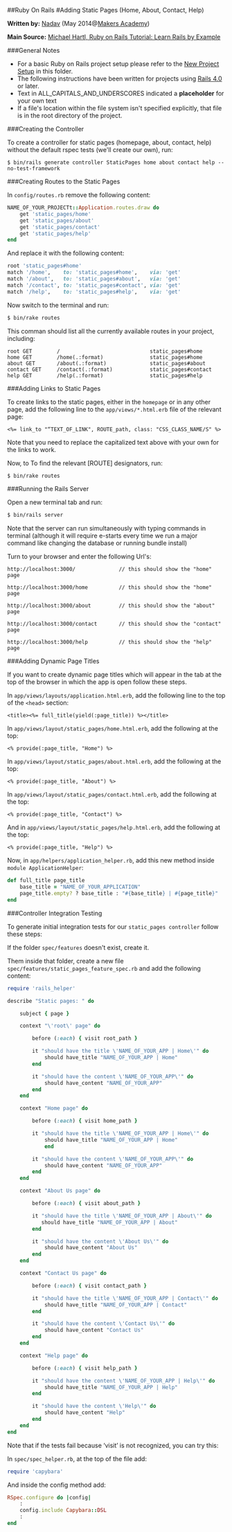 ##Ruby On Rails 
#Adding Static Pages (Home, About, Contact, Help)

__Written by:__ [Nadav](https://github.com/nadavmatalon)
(May 2014@[Makers Academy](http://www.makersacademy.com/))


__Main Source:__ [Michael Hartl, Ruby on Rails Tutorial: Learn Rails by Example](http://www.railstutorial.org/book/)


###General Notes

* For a basic Ruby on Rails project setup please refer to the [New Project Setup](./ror_new_project_setup.md) 
in this folder.
* The following instructions have been written for projects using 
[Rails 4.0](http://rubyonrails.org/) or later.
* Text in ALL_CAPITALS_AND_UNDERSCORES indicated a __placeholder__ for your own text 
* If a file's location within the file system isn't specified explicitly, that file is 
in the root directory of the project.


###Creating the Controller

To create a controller for static pages (homepage, about, contact, help) without the 
default rspec tests (we'll create our own), run:

```
$ bin/rails generate controller StaticPages home about contact help --no-test-framework
```

###Creating Routes to the Static Pages

In `config/routes.rb` remove the following content:

```ruby
NAME_OF_YOUR_PROJECTt::Application.routes.draw do
    get 'static_pages/home'
    get 'static_pages/about'
	get 'static_pages/contact'
	get 'static_pages/help'
end
```

And replace it with the following content:

```ruby
root 'static_pages#home'
match '/home',    to: 'static_pages#home',    via: 'get'
match '/about',   to: 'static_pages#about',   via: 'get'
match '/contact', to: 'static_pages#contact', via: 'get'
match '/help',    to: 'static_pages#help',    via: 'get'
```

Now switch to the terminal and run:

```bash
$ bin/rake routes
```

This comman should list all the currently available routes in your project, including:

```
root GET        /                             static_pages#home
home GET        /home(.:format)               static_pages#home
about GET       /about(.:format)              static_pages#about
contact GET     /contact(.:format)            static_pages#contact
help GET        /help(.:format)               static_pages#help
```

###Adding Links to Static Pages

To create links to the static pages, either in the `homepage` or in any other page, 
add the following line to the `app/views/*.html.erb` file of the relevant page:

```erb
<%= link_to "“TEXT_OF_LINK", ROUTE_path, class: "CSS_CLASS_NAME/S" %>
```

Note that you need to replace the capitalized text above with your own for the links to work.

Now, to To find the relevant [ROUTE] designators, run:

```bash
$ bin/rake routes
```

###Running the Rails Server

Open a new terminal tab and run:

```bash
$ bin/rails server
```

Note that the server can run simultaneously with typing commands in terminal 
(although it will require e-starts every time we run a major command like 
changing the database or running bundle install)

Turn to your browser and enter the following Url's:

```
http://localhost:3000/				// this should show the "home" page

http://localhost:3000/home			// this should show the "home" page

http://localhost:3000/about			// this should show the "about" page

http://localhost:3000/contact		// this should show the "contact" page

http://localhost:3000/help			// this should show the "help" page
```


###Adding Dynamic Page Titles

If you want to create dynamic page titles which will appear in the tab at the top of the 
browser in which the app is open follow these steps.

In `app/views/layouts/application.html.erb`, add the following line to the top of the `<head>` section:

```erb
<title><%= full_title(yield(:page_title)) %></title>
```

In `app/views/layout/static_pages/home.html.erb`, add the following at the top:

```erb
<% provide(:page_title, "Home") %>
```
		
In `app/views/layout/static_pages/about.html.erb`, add the following at the top:

```erb
<% provide(:page_title, "About") %>
```

In `app/views/layout/static_pages/contact.html.erb`, add the following at the top:

```erb
<% provide(:page_title, "Contact") %>
```

And in `app/views/layout/static_pages/help.html.erb`, add the following at the top:

```erb
<% provide(:page_title, "Help") %>
```

Now, in `app/helpers/application_helper.rb`, add this new method inside `module ApplicationHelper`:

```ruby
def full_title page_title
    base_title = "NAME_OF_YOUR_APPLICATION"
    page_title.empty? ? base_title : "#{base_title} | #{page_title}"
end
```

###Controller Integration Testing

To generate initial integration tests for our `static_pages controller` follow these steps:

If the folder `spec/features` doesn't exist, create it.

Them inside that folder, create a new file `spec/features/static_pages_feature_spec.rb` 
and add the following content:

```ruby	
require 'rails_helper'

describe "Static pages: " do

    subject { page }

    context "\'root\' page" do

        before (:each) { visit root_path }

        it "should have the title \'NAME_OF_YOUR_APP | Home\'" do
            should have_title "NAME_OF_YOUR_APP | Home"
        end

        it "should have the content \'NAME_OF_YOUR_APP\'" do
            should have_content "NAME_OF_YOUR_APP"
        end
    end

	context "Home page" do

	    before (:each) { visit home_path }

        it "should have the title \'NAME_OF_YOUR_APP | Home\'" do
            should have_title "NAME_OF_YOUR_APP | Home"
            end

        it "should have the content \'NAME_OF_YOUR_APP\'" do
            should have_content "NAME_OF_YOUR_APP"
        end
	end

    context "About Us page" do

        before (:each) { visit about_path }

        it "should have the title \'NAME_OF_YOUR_APP | About\'" do
           should have_title "NAME_OF_YOUR_APP | About"
        end

        it "should have the content \'About Us\'" do
            should have_content "About Us"
        end
    end

    context "Contact Us page" do

        before (:each) { visit contact_path }

        it "should have the title \'NAME_OF_YOUR_APP | Contact\'" do
            should have_title "NAME_OF_YOUR_APP | Contact"
        end

        it "should have the content \'Contact Us\'" do
            should have_content "Contact Us"
        end
    end

    context "Help page" do

        before (:each) { visit help_path }

        it "should have the content \'NAME_OF_YOUR_APP | Help\'" do
            should have_title "NAME_OF_YOUR_APP | Help"
        end

        it "should have the content \'Help\'" do
            should have_content "Help"
        end
    end
end
```

Note that if the tests fail because ‘visit’ is not recognized, you can try this:

In `spec/spec_helper.rb`, at the top of the file add:

```ruby
require 'capybara' 
```

And inside the config method add:

```ruby
RSpec.configure do |config|
    :
    config.include Capybara::DSL
    :
end
```



